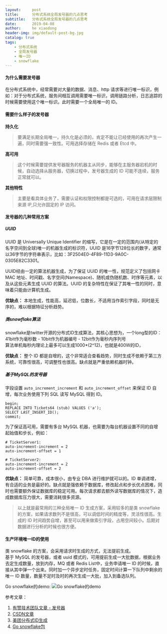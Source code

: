 ```yaml
---
layout:     post
title:      分布式系统全局发号器的几点思考
subtitle:   分布式系统全局发号器的几点思考
date:       2019-04-08
author:     he xiaodong
header-img: img/default-post-bg.jpg
catalog: true
tags:
    - 分布式系统
    - 全局发号器
    - 唯一ID
    - snowflake
---
```


#### 为什么需要发号器
在分布式系统中，经常需要对大量的数据、消息、http 请求等进行唯一标识，例如：对于分布式系统，服务间相互调用需要唯一标识，调用链路分析，日志追踪的时候需要使用这个唯一标识。此时需要一个全局唯一的 ID。

#### 需要什么样子的发号器
**持久化**
> 要满足长期全局唯一，持久化是必须的，肯定不能让已经使用的再次产生一遍，同时需要强一致性。可用选择存储在 Redis 或者 Etcd 中。

**高可用**
> 这个时候需要提供发号器服务的机器主从同步，能够在主服务器宕机的时候，自动选择从服务器，切换过程中，发号器生成的 ID 可能不连续，服务正常就可以。

**其他特性**
> 主要是看具体业务了，需要认证和权限控制都是可选的，可用在请求层限制来源 IP,只允许固定的 IP 访问。

#### 发号器的几种常用方案

##### UUID
UUID 是 Universally Unique Identifier 的缩写，它是在一定的范围内(从特定的名字空间到全球)唯一的机器生成的标识符，UUID 是16字节128位长的数字，通常以36字节的字符串表示，比如：3F2504E0-4F89-11D3-9A0C-0305E82C3301。

UUID经由一定的算法机器生成，为了保证 UUID 的唯一性，规范定义了包括网卡 MAC 地址、时间戳、名字空间(Namespace)、随机或伪随机数、时序等元素，以及从这些元素生成 UUID 的算法。UUID 的复杂特性在保证了其唯一性的同时，意味着只能由计算机生成。

**优缺点：** 本地生成，性能高，延迟低，位数长，不适用当作索引字段，同时是无序的，难以根据特征分析趋势。

##### 类snowflake算法
snowflake是twitter开源的分布式ID生成算法，其核心思想为，一个long型的ID：<br />
41bit作为毫秒数 - 10bit作为机器编号 - 12bit作为毫秒内序列号<br />
算法单机每秒内理论上最多可以生成1000*(2^12)，也就是400W的ID，<br />

**优缺点：** 整个 ID 都是自增的，这个非常适合查看趋势，同时生成不依赖于第三方系统，可靠性很高，可调整性也很高。缺点就是严重依赖机器时钟。

##### 基于MySQL的发号器
字段设置 `auto_increment_increment` 和 `auto_increment_offset` 来保证 ID 自增，每次业务使用下列 SQL 读写 MySQL 得到 ID。

```mysql
begin;
REPLACE INTO Tickets64 (stub) VALUES ('a');
SELECT LAST_INSERT_ID();
commit;
```

为了保证高可用，需要有多台 MySQL 机器，也需要为每台机器设置不同的自增起始值和步长，例如：

```mysql
# TicketServer1:
auto-increment-increment = 2
auto-increment-offset = 1

# TicketServer2:
auto-increment-increment = 2
auto-increment-offset = 2
```

**优缺点：** 简单可靠，成本很小，由专业 DBA 进行维护就可以的。ID 单调递增，有合适的业务是最好的。缺点就是强依赖于数据库，修改起点和步长优点困难，同时也需要额外保证数据库的稳定可用。每次请求都去额外读写数据库的情况下，造成数据库压力很大，需要消耗很多资源。

> 以上就是最常用的三种全局唯一 ID 生成方案，采用较多的是类 snowflake 的方案，如果请求数列不是很高，可以调低时间的精度等，灵活性很高。生成的 ID 时间趋势自增，甚至可以用来做索引字段，占用空间较小。后期对数据进行分析的时候也很方便。

#### 生产环境唯一ID的使用
类 snowflake 的方案，会采用请求时生成的方式，无法提前生成。<br />
基于 MySQL 的发号器，或者 uuid 模式的，可用提前生成一大批数据，根据业务去定生成数量，放到内存，MQ 或者 Redis List中，业务申请唯一 ID 的时候，直接从其中弹一个出来。同时加一个异步定时任务，固定时间计算一下队列中剩余的唯一 ID 数量，数量不足时及时的再次生成一大批，加入到备选队列。

Go snowflake的demo:
![Go snowflake的demo](https://alpha2016.github.io/img/2019-04-08-unique-ids-demo.jpg "Go snowflake")

参考文章：
1. [有赞技术团队文章 - 发号器](https://tech.youzan.com/id_generator/ "发号器")
2. [CSDN文章](https://blog.csdn.net/varyall/article/details/80222871 "CSDN文章")
3. [美团分布式ID生成](https://tech.meituan.com/2017/04/21/mt-leaf.html "美团Leaf")
4. [Go snowflake包](https://github.com/bwmarrin/snowflake "go的snowflake实现")
